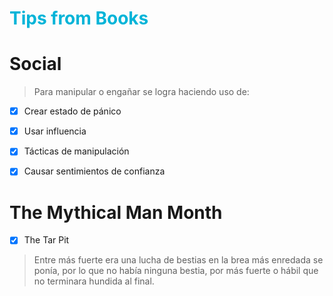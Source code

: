 <h1 style="color:#00b4d8">Tips from Books</h1>

# Social

> Para manipular o engañar se logra haciendo uso de:

- [x] Crear estado de pánico
- [x] Usar influencia
- [x] Tácticas de manipulación  
- [x] Causar sentimientos de confianza


# The Mythical Man Month

- [x] The Tar Pit

> Entre más fuerte era una lucha de bestias en la brea
> más enredada se ponía, por lo que no había ninguna bestia,
> por más fuerte o hábil que no terminara hundida al final. 













